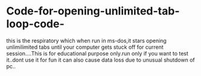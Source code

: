 # Code-for-opening-unlimited-tab-loop-code-
this is the respiratory which when run in ms-dos,it stars opening unlimilimited tabs until your computer gets stuck off for current session....This is for educational purpose only.run only if you want to test it..dont use it for fun it can also cause data loss due to unusual shutdown of pc..
